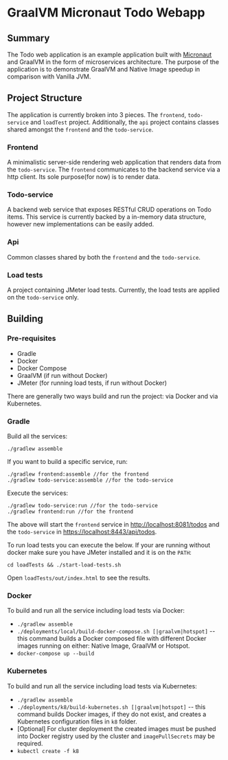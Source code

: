 # GraalVM Micronaut Todo Webapp

## Summary

The Todo web application is an example application built with
[Micronaut](https://micronaut.io/) and GraalVM in the form of microservices
architecture. The purpose of the application is to demonstrate GraalVM and
Native Image speedup in comparison with Vanilla JVM.

## Project Structure

The application is currently broken into 3 pieces. The `frontend`,
`todo-service` and `loadTest` project. Additionally, the `api` project contains
classes shared amongst the `frontend` and the `todo-service`.

### Frontend

A minimalistic server-side rendering web application that renders data from the
`todo-service`. The `frontend` communicates to the backend service via a http
client. Its sole purpose(for now) is to render data.

### Todo-service

A backend web service that exposes RESTful CRUD operations on Todo items. This
service is currently backed by a in-memory data structure, however new
implementations can be easily added.

### Api

Common classes shared by both the `frontend` and the `todo-service`.

### Load tests

A project containing JMeter load tests. Currently, the load tests are applied on the `todo-service` only.

## Building

### Pre-requisites
- Gradle
- Docker
- Docker Compose
- GraalVM (if run without Docker)
- JMeter (for running load tests, if run without Docker)

There are generally two ways build and run the project: via Docker and via Kubernetes.

### Gradle

Build all the services:
```
./gradlew assemble
```

If you want to build a specific service, run:
```
./gradlew frontend:assemble //for the frontend
./gradlew todo-service:assemble //for the todo-service
```
Execute the services:
```
./gradlew todo-service:run //for the todo-service
./gradlew frontend:run //for the frontend
```
The above will start the `frontend` service in [http://localhost:8081/todos](http://localhost:8081/todos) and the `todo-service` in [https://localhost:8443/api/todos](https://localhost:8443/api/todos).

To run load tests you can execute the below. If your are running without docker
make sure you have JMeter installed and it is on the `PATH`:

```
cd loadTests && ./start-load-tests.sh
```

Open `loadTests/out/index.html` to see the results.


### Docker
To build and run all the service including load tests via Docker:

- `./gradlew assemble`
- `./deployments/local/build-docker-compose.sh [|graalvm|hotspot]` -- this command builds a Docker composed file with different Docker images running on either: Native Image, GraalVM or Hotspot.
- `docker-compose up --build`

### Kubernetes
To build and run all the service including load tests via Kubernetes:

- `./gradlew assemble`
- `./deployments/k8/build-kubernetes.sh [|graalvm|hotspot]` -- this command builds Docker images, if they do not exist, and creates a Kubernetes configuration files in `k8` folder.
- [Optional] For cluster deployment the created images must be pushed into Docker registry used by the cluster and `imagePullSecrets` may be required.
- `kubectl create -f k8`
